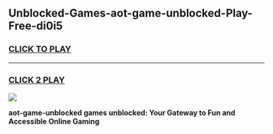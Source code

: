
## Unblocked-Games-aot-game-unblocked-Play-Free-di0i5
<h3>
<a href="https://premium76.site?title=aot-game-unblocked&ref=23A">CLICK TO PLAY</a></h3>
<hr>

<h3>
<a href="https://premium76.site?title=aot-game-unblocked&ref=23A">CLICK 2 PLAY</a>
  
</h3>

<a href="https://premium76.site?title=aot-game-unblocked&ref=23A"><img src="https://clearcache.store/games.png"></a>


**aot-game-unblocked games unblocked: Your Gateway to Fun and Accessible Online Gaming**
